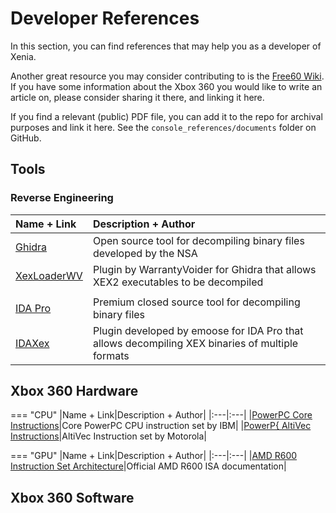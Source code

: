 # Developer References

In this section, you can find references that may help you as a developer of Xenia.

Another great resource you may consider contributing to is the [Free60 Wiki](http://free60project.github.io/wiki).
If you have some information about the Xbox 360 you would like to write an article on,
please consider sharing it there, and linking it here.

If you find a relevant (public) PDF file, you can add it to the repo for archival purposes and link it here.
See the `console_references/documents` folder on GitHub.

<!--- Keep in mind Xenia's contribution rules. Do not link to or attempt to add leaked private documents, such as the XDK to this Wiki. -->

## Tools

### Reverse Engineering
|Name + Link|Description + Author|
|:----------------------------|:---|
|[Ghidra](https://github.com/NationalSecurityAgency/ghidra)|Open source tool for decompiling binary files developed by the NSA|
|[XexLoaderWV](https://github.com/zeroKilo/XEXLoaderWV)|Plugin by WarrantyVoider for Ghidra that allows XEX2 executables to be decompiled|
||
|[IDA Pro](https://hex-rays.com/IDA-pro/)|Premium closed source tool for decompiling binary files|
|[IDAXex](https://github.com/emoose/idaxex)|Plugin developed by emoose for IDA Pro that allows decompiling XEX binaries of multiple formats|

## Xbox 360 Hardware

=== "CPU"
  |Name + Link|Description + Author|
  |:---|:---|
  |[PowerPC Core Instructions](documents/ppc/core_instructions.pdf)|Core PowerPC CPU instruction set by IBM|
  |[PowerP{ AltiVec Instructions](documents/ppc/altivec_instructions.pdf)|AltiVec Instruction set by Motorola|

=== "GPU"
  |Name + Link|Description + Author|
  |:---|:---|
  |[AMD R600 Instruction Set Architecture](documents/r600isa.pdf)|Official AMD R600 ISA documentation|

## Xbox 360 Software
